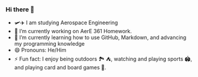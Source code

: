 ### Hi there 👋
- 🛩️✈️ I am studying Aerospace Engineering
- 🔭 I’m currently working on AerE 361 Homework.
- 🌱 I’m currently learning how to use GitHub, Markdown, and advancing my programming knowledge
- 😄 Pronouns: He/Him
- ⚡ Fun fact: I enjoy being outdoors 🏞️ ⛺, watching and playing sports 🏟️, and playing card and board games 🎲.

